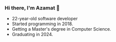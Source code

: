 ### Hi there, I'm Azamat 👋

- 22-year-old software developer
- Started programming in 2018.
- Getting a Master's degree in Computer Science. 
- Graduating in 2024.
